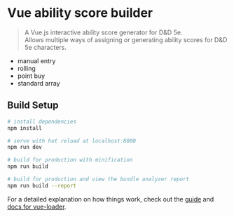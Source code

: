 # Vue ability score builder

> A Vue.js interactive ability score generator for D&D 5e.  
> Allows multiple ways of assigning or generating ability scores for D&D 5e characters.
  - manual entry
  - rolling
  - point buy
  - standard array

## Build Setup

``` bash
# install dependencies
npm install

# serve with hot reload at localhost:8080
npm run dev

# build for production with minification
npm run build

# build for production and view the bundle analyzer report
npm run build --report
```

For a detailed explanation on how things work, check out the [guide](http://vuejs-templates.github.io/webpack/) and [docs for vue-loader](http://vuejs.github.io/vue-loader).
